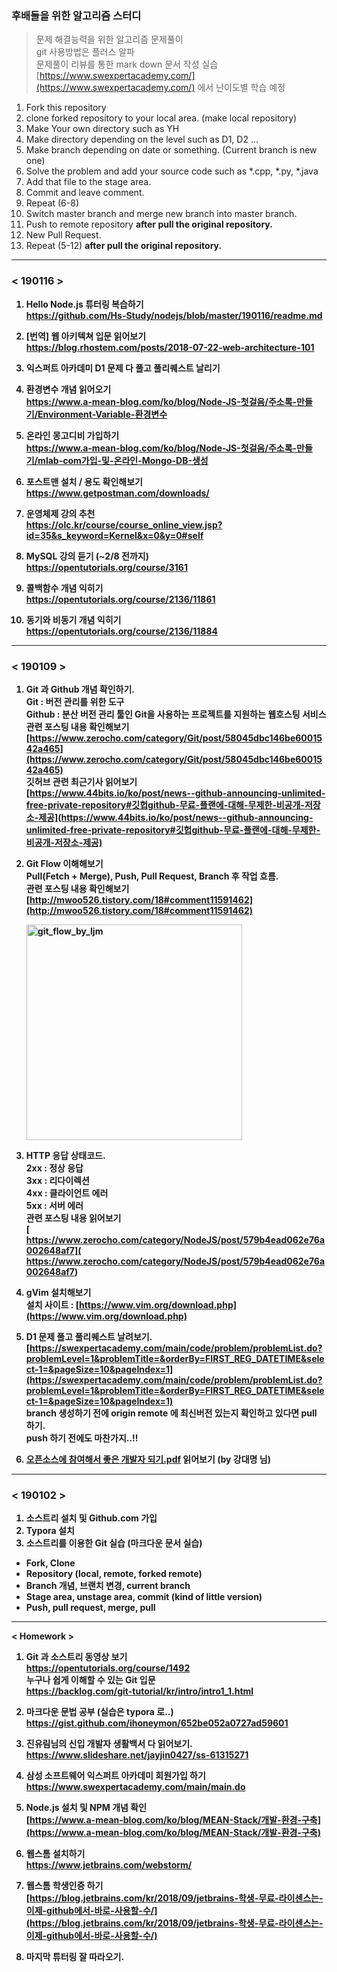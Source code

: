 ### 후배들을 위한 알고리즘 스터디

> 문제 해결능력을 위한 알고리즘 문제풀이 <br>git 사용방법은 플러스 알파 <br>문제풀이 리뷰를 통한 mark down 문서 작성 실습 <br>[https://www.swexpertacademy.com/](https://www.swexpertacademy.com/) 에서 난이도별 학습 예정 <br>

1. Fork this repository
2. clone forked repository to your local area. (make local repository)
3. Make Your own directory such as YH
4. Make directory depending on the level such as D1, D2 ...
5. Make branch depending on date or something. (Current branch is new one)
6. Solve the problem and add your source code such as *.cpp, *.py, *.java 
7. Add that file to the stage area.
8. Commit and leave comment.
9. Repeat (6-8)
10. Switch master branch and merge new branch into master branch.
11. Push to remote repository <b>after pull the original repository.</b>
12. New Pull Request.
13. Repeat (5-12) <b>after pull the original repository.

<hr>

### < 190116 >


1. Hello Node.js 튜터링 복습하기<br>
https://github.com/Hs-Study/nodejs/blob/master/190116/readme.md

2. [번역] 웹 아키텍쳐 입문 읽어보기<br>
https://blog.rhostem.com/posts/2018-07-22-web-architecture-101

3. 익스퍼트 아카데미 D1 문제 다 풀고 풀리퀘스트 날리기<br>

4. 환경변수 개념 읽어오기<br>
https://www.a-mean-blog.com/ko/blog/Node-JS-첫걸음/주소록-만들기/Environment-Variable-환경변수

5. 온라인 몽고디비 가입하기<br>
https://www.a-mean-blog.com/ko/blog/Node-JS-첫걸음/주소록-만들기/mlab-com가입-및-온라인-Mongo-DB-생성

6. 포스트맨 설치 / 용도 확인해보기<br>
https://www.getpostman.com/downloads/

7. 운영체제 강의 추천<br>
https://olc.kr/course/course_online_view.jsp?id=35&s_keyword=Kernel&x=0&y=0#self

8. MySQL 강의 듣기 (~2/8 전까지)<br>
https://opentutorials.org/course/3161

9. 콜백함수 개념 익히기<br>
https://opentutorials.org/course/2136/11861

10. 동기와 비동기 개념 익히기<br>
https://opentutorials.org/course/2136/11884

<hr>

### < 190109 >


1. Git 과 Github 개념 확인하기.<br>Git : 버전 관리를 위한 도구<br>Github : 분산 버전 관리 툴인 Git을 사용하는 프로젝트를 지원하는 웹호스팅 서비스<br>관련 포스팅 내용 확인해보기<br>[https://www.zerocho.com/category/Git/post/58045dbc146be6001542a465](https://www.zerocho.com/category/Git/post/58045dbc146be6001542a465)<br>깃허브 관련 최근기사 읽어보기<br> [https://www.44bits.io/ko/post/news--github-announcing-unlimited-free-private-repository#깃헙github-무료-플랜에-대해-무제한-비공개-저장소-제공](https://www.44bits.io/ko/post/news--github-announcing-unlimited-free-private-repository#깃헙github-무료-플랜에-대해-무제한-비공개-저장소-제공)

2. Git Flow 이해해보기<br>Pull(Fetch + Merge), Push, Pull Request, Branch 후 작업 흐름.<br>관련 포스팅 내용 확인해보기<br>[http://mwoo526.tistory.com/18#comment11591462](http://mwoo526.tistory.com/18#comment11591462)

   <img width="345" alt="git_flow_by_ljm" src="https://user-images.githubusercontent.com/13485924/50947534-27898880-14e2-11e9-9e48-69b415a4c779.png">

3. HTTP 응답 상태코드.<br>2xx : 정상 응답<br>3xx : 리다이렉션<br>4xx : 클라이언트 에러<br>5xx : 서버 에러<br>관련 포스팅 내용 읽어보기<br>[ https://www.zerocho.com/category/NodeJS/post/579b4ead062e76a002648af7]( https://www.zerocho.com/category/NodeJS/post/579b4ead062e76a002648af7)

4. gVim 설치해보기<br>설치 사이트 : [https://www.vim.org/download.php](https://www.vim.org/download.php)

5. D1 문제 풀고 풀리퀘스트 날려보기.<br>[https://swexpertacademy.com/main/code/problem/problemList.do?problemLevel=1&problemTitle=&orderBy=FIRST_REG_DATETIME&select-1=&pageSize=10&pageIndex=1](https://swexpertacademy.com/main/code/problem/problemList.do?problemLevel=1&problemTitle=&orderBy=FIRST_REG_DATETIME&select-1=&pageSize=10&pageIndex=1)<br>branch 생성하기 전에 origin remote 에 최신버전 있는지 확인하고 있다면 pull 하기.<br>push 하기 전에도 마찬가지..!!

6. [오픈소스에 참여해서 좋은 개발자 되기.pdf](https://lookaside.fbsbx.com/file/오픈소스에%20참여해서%20좋은%20개발자%20되기.pdf?token=AWzQRMpQyedr-dGeZi3tM3WD3t-_WXE--IYfGu4U_3L6H4APdYOQZt_-ApG7pjKP__MYaVYhGVt55pBSl_3ggg9S0L1n4O5of0HpB2lqJyDoTV2FCFruXcD3oF-VcUdvoGml1aw8_NeGqaKEmMxamxim3zD48gaR8fv1OaL1OrQ5z98wsQqMiy2tmcJY2MIXf_rgHb3BJBSp0FJm9XDJCL1aYupO-jqhrB38M3o__w68DQ) 읽어보기 (by 강대명 님)

<hr>

### < 190102 >

1. 소스트리 설치 및 Github.com 가입
2. Typora 설치
3. 소스트리를 이용한 Git 실습 (마크다운 문서 실습)
- Fork, Clone
- Repository (local, remote, forked remote)
- Branch 개념, 브랜치 변경, current branch
- Stage area, unstage area, commit (kind of little version)
- Push, pull request, merge, pull

---

< Homework >

1. Git 과 소스트리 동영상 보기<br>https://opentutorials.org/course/1492<br>누구나 쉽게 이해할 수 있는 Git 입문<br>https://backlog.com/git-tutorial/kr/intro/intro1_1.html

2. 마크다운 문법 공부 (실습은 typora 로..)<br>https://gist.github.com/ihoneymon/652be052a0727ad59601

3. 진유림님의 <b>신입 개발자 생활백서</b> 다 읽어보기.<br>https://www.slideshare.net/jayjin0427/ss-61315271

4. 삼성 소프트웨어 익스퍼트 아카데미 회원가입 하기<br>https://www.swexpertacademy.com/main/main.do

5. Node.js 설치 및 NPM 개념 확인<br>[https://www.a-mean-blog.com/ko/blog/MEAN-Stack/개발-환경-구축](https://www.a-mean-blog.com/ko/blog/MEAN-Stack/개발-환경-구축)

6. 웹스톰 설치하기<br>https://www.jetbrains.com/webstorm/

7. 웹스톰 학생인증 하기<br>[https://blog.jetbrains.com/kr/2018/09/jetbrains-학생-무료-라이센스는-이제-github에서-바로-사용할-수/](https://blog.jetbrains.com/kr/2018/09/jetbrains-학생-무료-라이센스는-이제-github에서-바로-사용할-수/)

8. 마지막 튜터링 잘 따라오기.

